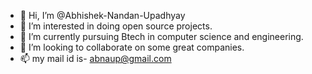 - 👋 Hi, I’m @Abhishek-Nandan-Upadhyay
- 👀 I’m interested in doing open source projects.
- 🌱 I’m currently pursuing Btech in computer science and engineering.
- 💞️ I’m looking to collaborate on some great companies.
- 📫 my mail id is- abnaup@gmail.com

<!---
Abhishek-Nandan-Upadhyay/Abhishek-Nandan-Upadhyay is a ✨ special ✨ repository because its `README.md` (this file) appears on your GitHub profile.
You can click the Preview link to take a look at your changes.
--->
